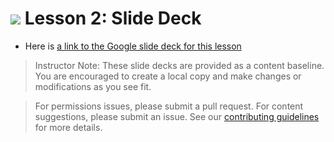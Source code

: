 
# ![](https://ga-dash.s3.amazonaws.com/production/assets/logo-9f88ae6c9c3871690e33280fcf557f33.png) Lesson 2: Slide Deck

- Here is [a link to the Google slide deck for this lesson](https://docs.google.com/presentation/d/1Rk5kQMAzgv_h9sbNAzQtGy4J0FSNAt2xqgxSLbhIXzk/edit?usp=sharing)

> Instructor Note: These slide decks are provided as a content baseline. You are encouraged to create a local copy and make changes or modifications as you see fit. 

> For permissions issues, please submit a pull request. For content suggestions, please submit an issue. See our [contributing guidelines](../../../../contributing.md) for more details.
